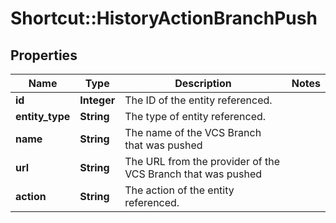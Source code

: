# Shortcut::HistoryActionBranchPush

## Properties
Name | Type | Description | Notes
------------ | ------------- | ------------- | -------------
**id** | **Integer** | The ID of the entity referenced. | 
**entity_type** | **String** | The type of entity referenced. | 
**name** | **String** | The name of the VCS Branch that was pushed | 
**url** | **String** | The URL from the provider of the VCS Branch that was pushed | 
**action** | **String** | The action of the entity referenced. | 

